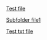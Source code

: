 [Test file](./test%20file)

[Subfolder file1](./subfolder/subfolder%20file1)

[Test txt file](./test.txt)
